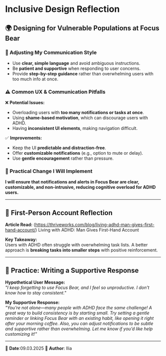 # Inclusive Design Reflection

## 🌍 Designing for Vulnerable Populations at Focus Bear

### 🎯 Adjusting My Communication Style

- Use **clear, simple language** and avoid ambiguous instructions.
- Be **patient and supportive** when responding to user concerns.
- Provide **step-by-step guidance** rather than overwhelming users with too much info at once.

### ⚠️ Common UX & Communication Pitfalls

❌ **Potential Issues:**

- Overloading users with **too many notifications or tasks at once**.
- Using **shame-based motivation**, which can discourage users with ADHD.
- Having **inconsistent UI elements**, making navigation difficult.

✅ **Improvements:**

- Keep the UI **predictable and distraction-free**.
- Offer **customizable notifications** (e.g., option to mute or delay).
- Use **gentle encouragement** rather than pressure.

### 🚀 Practical Change I Will Implement

**I will ensure that notifications and alerts in Focus Bear are clear, customizable, and non-intrusive, reducing cognitive overload for ADHD users.**

---

## 📖 First-Person Account Reflection

**Article Read:** (https://thriveworks.com/blog/living-adhd-man-gives-first-hand-account/) Living with ADHD: Man Gives First-Hand Account

**Key Takeaway:**  
Users with ADHD often struggle with overwhelming task lists. A better approach is **breaking tasks into smaller steps** with positive reinforcement.

---

## 📝 Practice: Writing a Supportive Response

**Hypothetical User Message:**  
_"I keep forgetting to use Focus Bear, and I feel so unproductive. I don’t know how to stay consistent."_

**My Supportive Response:**  
_"You're not alone—many people with ADHD face the same challenge! A great way to build consistency is by starting small. Try setting a gentle reminder or linking Focus Bear with an existing habit, like opening it right after your morning coffee. Also, you can adjust notifications to be subtle and supportive rather than overwhelming. Let me know if you’d like help customizing it!"_

---

📅 **Date**:09.03.2025
👤 **Author**: Ilia
